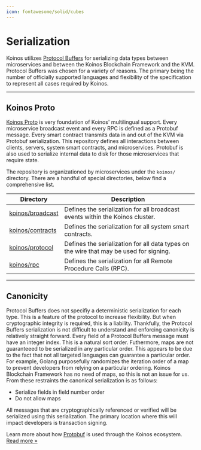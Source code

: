 ```yaml
---
icon: fontawesome/solid/cubes
---
```


# Serialization
Koinos utilizes [Protocol Buffers](https://protobuf.dev/) for serializing data types between microservices and between the Koinos Blockchain Framework and the KVM. Protocol Buffers was chosen for a variety of reasons. The primary being the number of officially supported languages and flexibility of the specification to represent all cases required by Koinos.

---
## Koinos Proto
[Koinos Proto](https://github.com/koinos/koinos-proto) is very foundation of Koinos' multilingual support. Every microservice broadcast event and every RPC is defined as a Protobuf message. Every smart contract transmits data in and out of the KVM via Protobuf serialization. This repository defines all interactions between clients, servers, system smart contracts, and microservices. Protobuf is also used to serialize internal data to disk for those microservices that require state.

The repository is organizationed by microservices under the `koinos/` directory. There are a handful of special directories, below find a comprehensive list.

| Directory | Description |
| --------- | ----------- |
| [koinos/broadcast](https://github.com/koinos/koinos-proto/tree/master/koinos/broadcast) | Defines the serialization for all broadcast events within the Koinos cluster. |
| [koinos/contracts](https://github.com/koinos/koinos-proto/tree/master/koinos/contracts) | Defines the serialization for all system smart contracts. |
| [koinos/protocol](https://github.com/koinos/koinos-proto/tree/master/koinos/protocol)  | Defines the serialization for all data types on the wire that may be used for signing. |
| [koinos/rpc](https://github.com/koinos/koinos-proto/tree/master/koinos/rpc)       | Defines the serialization for all Remote Procedure Calls (RPC). |

---
## Canonicity
Protocol Buffers does not specifiy a deterministic serialization for each type. This is a feature of the protocol to increase flexibility. But when cryptographic integrity is required, this is a liability. Thankfully, the Protocol Buffers serialization is not difficult to understand and enforcing canonicity is relatively straight forward. Every field of a Protocol Buffers message must have an integer index. This is a natural sort order. Futhermore, maps are not guaranteeed to be serialized in any particular order. This appears to be due to the fact that not all targeted languages can guarantee a particular order. For example, Golang purposefully randomizes the iteration order of a map to prevent developers from relying on a particular ordering. Koinos Blockchain Framework has no need of maps, so this is not an issue for us. From these restraints the canonical serialization is as follows:

- Serialize fields in field number order
- Do not allow maps

All messages that are cryptographically referenced or verified will be serialized using this serialization. The primary location where this will impact developers is transaction signing.

Learn more about how [Protobuf](../developers/protobuf.md) is used through the Koinos ecosystem. [Read more »](../developers/protobuf.md)
